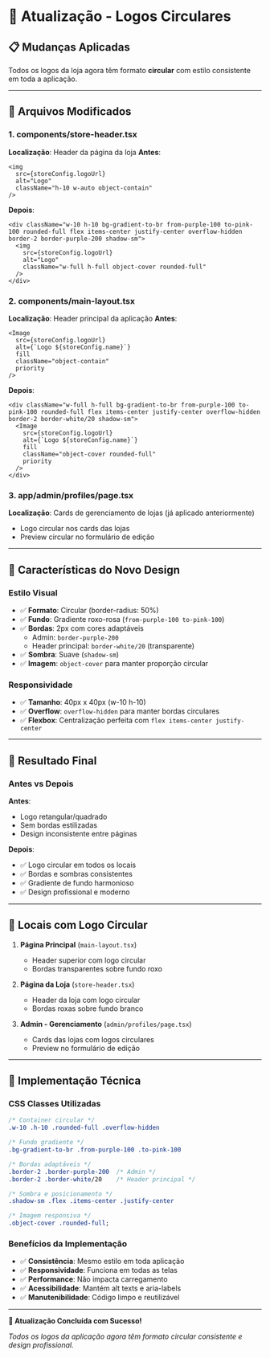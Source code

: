 # 🎨 Atualização - Logos Circulares

## 📋 Mudanças Aplicadas

Todos os logos da loja agora têm formato **circular** com estilo consistente em toda a aplicação.

---

## 🔄 Arquivos Modificados

### **1. components/store-header.tsx**

**Localização**: Header da página da loja
**Antes**:

```tsx
<img
  src={storeConfig.logoUrl}
  alt="Logo"
  className="h-10 w-auto object-contain"
/>
```

**Depois**:

```tsx
<div className="w-10 h-10 bg-gradient-to-br from-purple-100 to-pink-100 rounded-full flex items-center justify-center overflow-hidden border-2 border-purple-200 shadow-sm">
  <img
    src={storeConfig.logoUrl}
    alt="Logo"
    className="w-full h-full object-cover rounded-full"
  />
</div>
```

### **2. components/main-layout.tsx**

**Localização**: Header principal da aplicação
**Antes**:

```tsx
<Image
  src={storeConfig.logoUrl}
  alt={`Logo ${storeConfig.name}`}
  fill
  className="object-contain"
  priority
/>
```

**Depois**:

```tsx
<div className="w-full h-full bg-gradient-to-br from-purple-100 to-pink-100 rounded-full flex items-center justify-center overflow-hidden border-2 border-white/20 shadow-sm">
  <Image
    src={storeConfig.logoUrl}
    alt={`Logo ${storeConfig.name}`}
    fill
    className="object-cover rounded-full"
    priority
  />
</div>
```

### **3. app/admin/profiles/page.tsx**

**Localização**: Cards de gerenciamento de lojas (já aplicado anteriormente)

- Logo circular nos cards das lojas
- Preview circular no formulário de edição

---

## 🎨 Características do Novo Design

### **Estilo Visual**

- ✅ **Formato**: Circular (border-radius: 50%)
- ✅ **Fundo**: Gradiente roxo-rosa (`from-purple-100 to-pink-100`)
- ✅ **Bordas**: 2px com cores adaptáveis
  - Admin: `border-purple-200`
  - Header principal: `border-white/20` (transparente)
- ✅ **Sombra**: Suave (`shadow-sm`)
- ✅ **Imagem**: `object-cover` para manter proporção circular

### **Responsividade**

- ✅ **Tamanho**: 40px x 40px (w-10 h-10)
- ✅ **Overflow**: `overflow-hidden` para manter bordas circulares
- ✅ **Flexbox**: Centralização perfeita com `flex items-center justify-center`

---

## 🚀 Resultado Final

### **Antes vs Depois**

**Antes**:

- Logo retangular/quadrado
- Sem bordas estilizadas
- Design inconsistente entre páginas

**Depois**:

- ✅ Logo circular em todos os locais
- ✅ Bordas e sombras consistentes
- ✅ Gradiente de fundo harmonioso
- ✅ Design profissional e moderno

---

## 📍 Locais com Logo Circular

1. **Página Principal** (`main-layout.tsx`)

   - Header superior com logo circular
   - Bordas transparentes sobre fundo roxo

2. **Página da Loja** (`store-header.tsx`)

   - Header da loja com logo circular
   - Bordas roxas sobre fundo branco

3. **Admin - Gerenciamento** (`admin/profiles/page.tsx`)
   - Cards das lojas com logos circulares
   - Preview no formulário de edição

---

## 🔧 Implementação Técnica

### **CSS Classes Utilizadas**

```css
/* Container circular */
.w-10 .h-10 .rounded-full .overflow-hidden

/* Fundo gradiente */
.bg-gradient-to-br .from-purple-100 .to-pink-100

/* Bordas adaptáveis */
.border-2 .border-purple-200  /* Admin */
.border-2 .border-white/20    /* Header principal */

/* Sombra e posicionamento */
.shadow-sm .flex .items-center .justify-center

/* Imagem responsiva */
.object-cover .rounded-full;
```

### **Benefícios da Implementação**

- ✅ **Consistência**: Mesmo estilo em toda aplicação
- ✅ **Responsividade**: Funciona em todas as telas
- ✅ **Performance**: Não impacta carregamento
- ✅ **Acessibilidade**: Mantém alt texts e aria-labels
- ✅ **Manutenibilidade**: Código limpo e reutilizável

---

**🎉 Atualização Concluída com Sucesso!**

_Todos os logos da aplicação agora têm formato circular consistente e design profissional._
